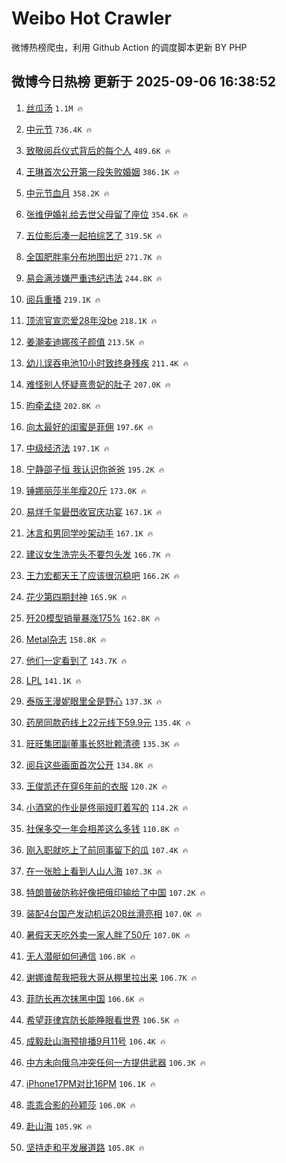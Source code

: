 # Weibo Hot Crawler 



微博热榜爬虫，利用 Github Action 的调度脚本更新 BY PHP 


## 微博今日热榜 更新于 2025-09-06 16:38:52 
1. [丝瓜汤](https://s.weibo.com/weibo?q=%E4%B8%9D%E7%93%9C%E6%B1%A4&t=31&band_rank=1&Refer=top) `1.1M 🔥` 

1. [中元节](https://s.weibo.com/weibo?q=%E4%B8%AD%E5%85%83%E8%8A%82&t=31&band_rank=2&Refer=top) `736.4K 🔥` 

1. [致敬阅兵仪式背后的每个人](https://s.weibo.com/weibo?q=%23%E8%87%B4%E6%95%AC%E9%98%85%E5%85%B5%E4%BB%AA%E5%BC%8F%E8%83%8C%E5%90%8E%E7%9A%84%E6%AF%8F%E4%B8%AA%E4%BA%BA%23&t=31&band_rank=3&Refer=top) `489.6K 🔥` 

1. [王琳首次公开第一段失败婚姻](https://s.weibo.com/weibo?q=%E7%8E%8B%E7%90%B3%E9%A6%96%E6%AC%A1%E5%85%AC%E5%BC%80%E7%AC%AC%E4%B8%80%E6%AE%B5%E5%A4%B1%E8%B4%A5%E5%A9%9A%E5%A7%BB&t=31&band_rank=4&Refer=top) `386.1K 🔥` 

1. [中元节血月](https://s.weibo.com/weibo?q=%23%E4%B8%AD%E5%85%83%E8%8A%82%E8%A1%80%E6%9C%88%23&t=31&band_rank=5&Refer=top) `358.2K 🔥` 

1. [张维伊婚礼给去世父母留了座位](https://s.weibo.com/weibo?q=%E5%BC%A0%E7%BB%B4%E4%BC%8A%E5%A9%9A%E7%A4%BC%E7%BB%99%E5%8E%BB%E4%B8%96%E7%88%B6%E6%AF%8D%E7%95%99%E4%BA%86%E5%BA%A7%E4%BD%8D&t=31&band_rank=6&Refer=top) `354.6K 🔥` 

1. [五位影后凑一起拍综艺了](https://s.weibo.com/weibo?q=%E4%BA%94%E4%BD%8D%E5%BD%B1%E5%90%8E%E5%87%91%E4%B8%80%E8%B5%B7%E6%8B%8D%E7%BB%BC%E8%89%BA%E4%BA%86&t=31&band_rank=7&Refer=top) `319.5K 🔥` 

1. [全国肥胖率分布地图出炉](https://s.weibo.com/weibo?q=%23%E5%85%A8%E5%9B%BD%E8%82%A5%E8%83%96%E7%8E%87%E5%88%86%E5%B8%83%E5%9C%B0%E5%9B%BE%E5%87%BA%E7%82%89%23&t=31&band_rank=8&Refer=top) `271.7K 🔥` 

1. [易会满涉嫌严重违纪违法](https://s.weibo.com/weibo?q=%23%E6%98%93%E4%BC%9A%E6%BB%A1%E6%B6%89%E5%AB%8C%E4%B8%A5%E9%87%8D%E8%BF%9D%E7%BA%AA%E8%BF%9D%E6%B3%95%23&t=31&band_rank=9&Refer=top) `244.8K 🔥` 

1. [阅兵重播](https://s.weibo.com/weibo?q=%23%E9%98%85%E5%85%B5%E9%87%8D%E6%92%AD%23&t=31&band_rank=10&Refer=top) `219.1K 🔥` 

1. [顶流官宣恋爱28年没be](https://s.weibo.com/weibo?q=%E9%A1%B6%E6%B5%81%E5%AE%98%E5%AE%A3%E6%81%8B%E7%88%B128%E5%B9%B4%E6%B2%A1be&t=31&band_rank=11&Refer=top) `218.1K 🔥` 

1. [姜潮麦迪娜孩子颜值](https://s.weibo.com/weibo?q=%E5%A7%9C%E6%BD%AE%E9%BA%A6%E8%BF%AA%E5%A8%9C%E5%AD%A9%E5%AD%90%E9%A2%9C%E5%80%BC&t=31&band_rank=12&Refer=top) `213.5K 🔥` 

1. [幼儿误吞电池10小时致终身残疾](https://s.weibo.com/weibo?q=%23%E5%B9%BC%E5%84%BF%E8%AF%AF%E5%90%9E%E7%94%B5%E6%B1%A010%E5%B0%8F%E6%97%B6%E8%87%B4%E7%BB%88%E8%BA%AB%E6%AE%8B%E7%96%BE%23&t=31&band_rank=13&Refer=top) `211.4K 🔥` 

1. [难怪别人怀疑熹贵妃的肚子](https://s.weibo.com/weibo?q=%E9%9A%BE%E6%80%AA%E5%88%AB%E4%BA%BA%E6%80%80%E7%96%91%E7%86%B9%E8%B4%B5%E5%A6%83%E7%9A%84%E8%82%9A%E5%AD%90&t=31&band_rank=14&Refer=top) `207.0K 🔥` 

1. [昀牵孟绕](https://s.weibo.com/weibo?q=%23%E6%98%80%E7%89%B5%E5%AD%9F%E7%BB%95%23&t=31&band_rank=15&Refer=top) `202.8K 🔥` 

1. [向太最好的闺蜜是菲佣](https://s.weibo.com/weibo?q=%E5%90%91%E5%A4%AA%E6%9C%80%E5%A5%BD%E7%9A%84%E9%97%BA%E8%9C%9C%E6%98%AF%E8%8F%B2%E4%BD%A3&t=31&band_rank=16&Refer=top) `197.6K 🔥` 

1. [中级经济法](https://s.weibo.com/weibo?q=%E4%B8%AD%E7%BA%A7%E7%BB%8F%E6%B5%8E%E6%B3%95&t=31&band_rank=17&Refer=top) `197.1K 🔥` 

1. [宁静邵子恒 我认识你爸爸](https://s.weibo.com/weibo?q=%E5%AE%81%E9%9D%99%E9%82%B5%E5%AD%90%E6%81%92%20%E6%88%91%E8%AE%A4%E8%AF%86%E4%BD%A0%E7%88%B8%E7%88%B8&t=31&band_rank=18&Refer=top) `195.2K 🔥` 

1. [锤娜丽莎半年瘦20斤](https://s.weibo.com/weibo?q=%23%E9%94%A4%E5%A8%9C%E4%B8%BD%E8%8E%8E%E5%8D%8A%E5%B9%B4%E7%98%A620%E6%96%A4%23&t=31&band_rank=19&Refer=top) `173.0K 🔥` 

1. [易烊千玺礐嶨收官庆功宴](https://s.weibo.com/weibo?q=%23%E6%98%93%E7%83%8A%E5%8D%83%E7%8E%BA%E7%A4%90%E5%B6%A8%E6%94%B6%E5%AE%98%E5%BA%86%E5%8A%9F%E5%AE%B4%23&t=31&band_rank=20&Refer=top) `167.1K 🔥` 

1. [沐言和男同学吵架动手](https://s.weibo.com/weibo?q=%E6%B2%90%E8%A8%80%E5%92%8C%E7%94%B7%E5%90%8C%E5%AD%A6%E5%90%B5%E6%9E%B6%E5%8A%A8%E6%89%8B&t=31&band_rank=21&Refer=top) `167.1K 🔥` 

1. [建议女生洗完头不要包头发](https://s.weibo.com/weibo?q=%E5%BB%BA%E8%AE%AE%E5%A5%B3%E7%94%9F%E6%B4%97%E5%AE%8C%E5%A4%B4%E4%B8%8D%E8%A6%81%E5%8C%85%E5%A4%B4%E5%8F%91&t=31&band_rank=22&Refer=top) `166.7K 🔥` 

1. [王力宏都天王了应该很沉稳吧](https://s.weibo.com/weibo?q=%E7%8E%8B%E5%8A%9B%E5%AE%8F%E9%83%BD%E5%A4%A9%E7%8E%8B%E4%BA%86%E5%BA%94%E8%AF%A5%E5%BE%88%E6%B2%89%E7%A8%B3%E5%90%A7&t=31&band_rank=23&Refer=top) `166.2K 🔥` 

1. [花少第四期封神](https://s.weibo.com/weibo?q=%E8%8A%B1%E5%B0%91%E7%AC%AC%E5%9B%9B%E6%9C%9F%E5%B0%81%E7%A5%9E&t=31&band_rank=24&Refer=top) `165.9K 🔥` 

1. [歼20模型销量暴涨175%](https://s.weibo.com/weibo?q=%23%E6%AD%BC20%E6%A8%A1%E5%9E%8B%E9%94%80%E9%87%8F%E6%9A%B4%E6%B6%A8175%25%23&t=31&band_rank=25&Refer=top) `162.8K 🔥` 

1. [Metal杂志](https://s.weibo.com/weibo?q=Metal%E6%9D%82%E5%BF%97&t=31&band_rank=26&Refer=top) `158.8K 🔥` 

1. [他们一定看到了](https://s.weibo.com/weibo?q=%23%E4%BB%96%E4%BB%AC%E4%B8%80%E5%AE%9A%E7%9C%8B%E5%88%B0%E4%BA%86%23&t=31&band_rank=27&Refer=top) `143.7K 🔥` 

1. [LPL](https://s.weibo.com/weibo?q=LPL&t=31&band_rank=28&Refer=top) `141.1K 🔥` 

1. [泰版王漫妮眼里全是野心](https://s.weibo.com/weibo?q=%E6%B3%B0%E7%89%88%E7%8E%8B%E6%BC%AB%E5%A6%AE%E7%9C%BC%E9%87%8C%E5%85%A8%E6%98%AF%E9%87%8E%E5%BF%83&t=31&band_rank=29&Refer=top) `137.3K 🔥` 

1. [药房同款药线上22元线下59.9元](https://s.weibo.com/weibo?q=%23%E8%8D%AF%E6%88%BF%E5%90%8C%E6%AC%BE%E8%8D%AF%E7%BA%BF%E4%B8%8A22%E5%85%83%E7%BA%BF%E4%B8%8B59.9%E5%85%83%23&t=31&band_rank=30&Refer=top) `135.4K 🔥` 

1. [旺旺集团副董事长怒批赖清德](https://s.weibo.com/weibo?q=%23%E6%97%BA%E6%97%BA%E9%9B%86%E5%9B%A2%E5%89%AF%E8%91%A3%E4%BA%8B%E9%95%BF%E6%80%92%E6%89%B9%E8%B5%96%E6%B8%85%E5%BE%B7%23&t=31&band_rank=31&Refer=top) `135.3K 🔥` 

1. [阅兵这些画面首次公开](https://s.weibo.com/weibo?q=%23%E9%98%85%E5%85%B5%E8%BF%99%E4%BA%9B%E7%94%BB%E9%9D%A2%E9%A6%96%E6%AC%A1%E5%85%AC%E5%BC%80%23&t=31&band_rank=32&Refer=top) `134.8K 🔥` 

1. [王俊凯还在穿6年前的衣服](https://s.weibo.com/weibo?q=%E7%8E%8B%E4%BF%8A%E5%87%AF%E8%BF%98%E5%9C%A8%E7%A9%BF6%E5%B9%B4%E5%89%8D%E7%9A%84%E8%A1%A3%E6%9C%8D&t=31&band_rank=33&Refer=top) `120.2K 🔥` 

1. [小酒窝的作业是佟丽娅盯着写的](https://s.weibo.com/weibo?q=%23%E5%B0%8F%E9%85%92%E7%AA%9D%E7%9A%84%E4%BD%9C%E4%B8%9A%E6%98%AF%E4%BD%9F%E4%B8%BD%E5%A8%85%E7%9B%AF%E7%9D%80%E5%86%99%E7%9A%84%23&t=31&band_rank=34&Refer=top) `114.2K 🔥` 

1. [社保多交一年会相差这么多钱](https://s.weibo.com/weibo?q=%E7%A4%BE%E4%BF%9D%E5%A4%9A%E4%BA%A4%E4%B8%80%E5%B9%B4%E4%BC%9A%E7%9B%B8%E5%B7%AE%E8%BF%99%E4%B9%88%E5%A4%9A%E9%92%B1&t=31&band_rank=35&Refer=top) `110.8K 🔥` 

1. [刚入职就吃上了前同事留下的瓜](https://s.weibo.com/weibo?q=%E5%88%9A%E5%85%A5%E8%81%8C%E5%B0%B1%E5%90%83%E4%B8%8A%E4%BA%86%E5%89%8D%E5%90%8C%E4%BA%8B%E7%95%99%E4%B8%8B%E7%9A%84%E7%93%9C&t=31&band_rank=36&Refer=top) `107.4K 🔥` 

1. [在一张脸上看到人山人海](https://s.weibo.com/weibo?q=%E5%9C%A8%E4%B8%80%E5%BC%A0%E8%84%B8%E4%B8%8A%E7%9C%8B%E5%88%B0%E4%BA%BA%E5%B1%B1%E4%BA%BA%E6%B5%B7&t=31&band_rank=37&Refer=top) `107.3K 🔥` 

1. [特朗普破防称好像把俄印输给了中国](https://s.weibo.com/weibo?q=%23%E7%89%B9%E6%9C%97%E6%99%AE%E7%A0%B4%E9%98%B2%E7%A7%B0%E5%A5%BD%E5%83%8F%E6%8A%8A%E4%BF%84%E5%8D%B0%E8%BE%93%E7%BB%99%E4%BA%86%E4%B8%AD%E5%9B%BD%23&t=31&band_rank=38&Refer=top) `107.2K 🔥` 

1. [装配4台国产发动机运20B丝滑亮相](https://s.weibo.com/weibo?q=%23%E8%A3%85%E9%85%8D4%E5%8F%B0%E5%9B%BD%E4%BA%A7%E5%8F%91%E5%8A%A8%E6%9C%BA%E8%BF%9020B%E4%B8%9D%E6%BB%91%E4%BA%AE%E7%9B%B8%23&t=31&band_rank=39&Refer=top) `107.0K 🔥` 

1. [暑假天天吃外卖一家人胖了50斤](https://s.weibo.com/weibo?q=%23%E6%9A%91%E5%81%87%E5%A4%A9%E5%A4%A9%E5%90%83%E5%A4%96%E5%8D%96%E4%B8%80%E5%AE%B6%E4%BA%BA%E8%83%96%E4%BA%8650%E6%96%A4%23&t=31&band_rank=40&Refer=top) `107.0K 🔥` 

1. [无人潜艇如何通信](https://s.weibo.com/weibo?q=%E6%97%A0%E4%BA%BA%E6%BD%9C%E8%89%87%E5%A6%82%E4%BD%95%E9%80%9A%E4%BF%A1&t=31&band_rank=41&Refer=top) `106.8K 🔥` 

1. [谢娜谁帮我把我大哥从棚里拉出来](https://s.weibo.com/weibo?q=%23%E8%B0%A2%E5%A8%9C%E8%B0%81%E5%B8%AE%E6%88%91%E6%8A%8A%E6%88%91%E5%A4%A7%E5%93%A5%E4%BB%8E%E6%A3%9A%E9%87%8C%E6%8B%89%E5%87%BA%E6%9D%A5%23&t=31&band_rank=42&Refer=top) `106.7K 🔥` 

1. [菲防长再次抹黑中国](https://s.weibo.com/weibo?q=%23%E8%8F%B2%E9%98%B2%E9%95%BF%E5%86%8D%E6%AC%A1%E6%8A%B9%E9%BB%91%E4%B8%AD%E5%9B%BD%23&t=31&band_rank=43&Refer=top) `106.6K 🔥` 

1. [希望菲律宾防长能睁眼看世界](https://s.weibo.com/weibo?q=%23%E5%B8%8C%E6%9C%9B%E8%8F%B2%E5%BE%8B%E5%AE%BE%E9%98%B2%E9%95%BF%E8%83%BD%E7%9D%81%E7%9C%BC%E7%9C%8B%E4%B8%96%E7%95%8C%23&t=31&band_rank=44&Refer=top) `106.5K 🔥` 

1. [成毅赴山海预排播9月11号](https://s.weibo.com/weibo?q=%23%E6%88%90%E6%AF%85%E8%B5%B4%E5%B1%B1%E6%B5%B7%E9%A2%84%E6%8E%92%E6%92%AD9%E6%9C%8811%E5%8F%B7%23&t=31&band_rank=45&Refer=top) `106.4K 🔥` 

1. [中方未向俄乌冲突任何一方提供武器](https://s.weibo.com/weibo?q=%23%E4%B8%AD%E6%96%B9%E6%9C%AA%E5%90%91%E4%BF%84%E4%B9%8C%E5%86%B2%E7%AA%81%E4%BB%BB%E4%BD%95%E4%B8%80%E6%96%B9%E6%8F%90%E4%BE%9B%E6%AD%A6%E5%99%A8%23&t=31&band_rank=46&Refer=top) `106.3K 🔥` 

1. [iPhone17PM对比16PM](https://s.weibo.com/weibo?q=iPhone17PM%E5%AF%B9%E6%AF%9416PM&t=31&band_rank=47&Refer=top) `106.1K 🔥` 

1. [乖乖合影的孙颖莎](https://s.weibo.com/weibo?q=%E4%B9%96%E4%B9%96%E5%90%88%E5%BD%B1%E7%9A%84%E5%AD%99%E9%A2%96%E8%8E%8E&t=31&band_rank=48&Refer=top) `106.0K 🔥` 

1. [赴山海](https://s.weibo.com/weibo?q=%E8%B5%B4%E5%B1%B1%E6%B5%B7&t=31&band_rank=49&Refer=top) `105.9K 🔥` 

1. [坚持走和平发展道路](https://s.weibo.com/weibo?q=%23%E5%9D%9A%E6%8C%81%E8%B5%B0%E5%92%8C%E5%B9%B3%E5%8F%91%E5%B1%95%E9%81%93%E8%B7%AF%23&t=31&band_rank=50&Refer=top) `105.8K 🔥` 

